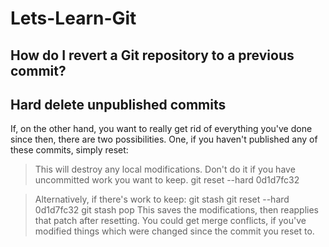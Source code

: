 # Lets-Learn-Git
## How do I revert a Git repository to a previous commit?
## Hard delete unpublished commits
If, on the other hand, you want to really get rid of everything you've done since then, there are two possibilities. One, if you haven't published any of these commits, simply reset:

> This will destroy any local modifications.
> Don't do it if you have uncommitted work you want to keep.
git reset --hard 0d1d7fc32

> Alternatively, if there's work to keep:
git stash
git reset --hard 0d1d7fc32
git stash pop
> This saves the modifications, then reapplies that patch after resetting.
> You could get merge conflicts, if you've modified things which were
> changed since the commit you reset to.
